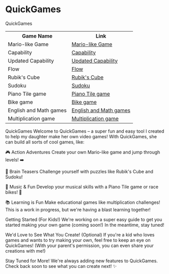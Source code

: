 # QuickGames
QuickGames



<table>
  <tr>
    <th>Game Name</th>
    <th>Link</th>
  </tr>
  <tr>
    <td>Mario-like Game</td>
    <td><a href="https://codewiper.github.io/QuickGames/Mariolike.html" target="_blank">Mario-like Game</a></td>
  </tr>
  <tr>
    <td>Capability</td>
    <td><a href="https://codewiper.github.io/QuickGames/capability.html" target="_blank">Capability</a></td>
  </tr>
  <tr>
    <td>Updated Capability</td>
    <td><a href="https://codewiper.github.io/QuickGames/clientcapability2.html" target="_blank">Updated Capability</a></td>
  </tr>
  <tr>
    <td>Flow</td>
    <td><a href="https://codewiper.github.io/QuickGames/flow.html" target="_blank">Flow</a></td>
  </tr>
  <tr>
    <td>Rubik's Cube</td>
    <td><a href="https://codewiper.github.io/QuickGames/rubicscube.html" target="_blank">Rubik's Cube</a></td>
  </tr>
  <tr>
    <td>Sudoku</td>
    <td><a href="https://codewiper.github.io/QuickGames/sodoku.html" target="_blank">Sudoku</a></td>
  </tr>
  <tr>
    <td>Piano Tile game</td>
    <td><a href="https://codewiper.github.io/QuickGames/pianogame.html" target="_blank">Piano Tile game</a></td>
  </tr>
  <tr>
    <td>Bike game</td>
    <td><a href="https://codewiper.github.io/QuickGames/bikegame.html" target="_blank">Bike game</a></td>
  </tr>
  <tr>
    <td>English and Math games</td>
    <td><a href="https://codewiper.github.io/prishasquizgame/main.html" target="_blank">English and Math games</a></td>
  </tr>
  <tr>
    <td>Multiplication game</td>
    <td><a href="https://codewiper.github.io/QuickGames/multiplicationgame.html" target="_blank">Multiplication game</a></td>
  </tr>
</table>


QuickGames
Welcome to QuickGames – a super fun and easy tool I created to help my daughter make her own video games! With QuickGames, she can build all sorts of cool games, like:

🎮 Action Adventures
Create your own Mario-like game and jump through levels! ➡️

🧩 Brain Teasers
Challenge yourself with puzzles like Rubik's Cube and Sudoku!

🎵 Music & Fun
Develop your musical skills with a Piano Tile game or race bikes! 🚴

📚 Learning is Fun
Make educational games like multiplication challenges! This is a work in progress, but we're having a blast learning together!

Getting Started (For Kids!)
We're working on a super easy guide to get you started making your own game (coming soon!) In the meantime, stay tuned!

We'd Love to See What You Create! (Optional)
If you're a kid who loves games and wants to try making your own, feel free to keep an eye on QuickGames! (With your parent's permission, you can even share your creations with me!)

Stay Tuned for More!
We're always adding new features to QuickGames. Check back soon to see what you can create next! ✨
